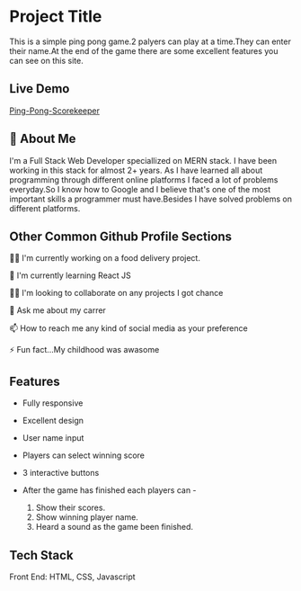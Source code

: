 
# Project Title

This is a simple ping pong game.2 palyers can play at a time.They can enter their name.At the end of the game there are some excellent features you can see on this site.

## Live Demo

[Ping-Pong-Scorekeeper](https://goons-ping-pong.netlify.app/)


## 🚀 About Me
I'm a Full Stack Web Developer speciallized on MERN stack. I have been working in this stack for almost 2+ years. As I have learned all about programming through different online platforms I faced a lot of problems everyday.So I know how to Google and I believe that's one of the most important skills a programmer must have.Besides I have solved problems on different platforms.


## Other Common Github Profile Sections
👩‍💻 I'm currently working on a food delivery project.

🧠 I'm currently learning React JS

👯‍♀️ I'm looking to collaborate on any projects I got chance

💬 Ask me about my carrer

📫 How to reach me any kind of social media as your preference

⚡️ Fun fact...My childhood was awasome


## Features

- Fully responsive
- Excellent design
- User name input
- Players can select winning score
- 3 interactive buttons
- After the game has finished each players can -

     1) Show their scores.
     2) Show winning player name.
     3) Heard a sound as the game been finished.



## Tech Stack

Front End: HTML, CSS, Javascript
